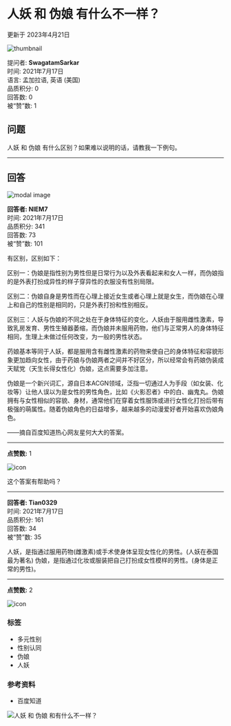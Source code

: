 # 人妖 和 伪娘 有什么不一样？

更新于 2023年4月21日

![thumbnail](https://cdn.hinative.com/photos/2487967/6d26d73853d0a2fc7e7c688d89c5c7cc2275169c/thumb.jpg?1695808578)

提问者: **SwagatamSarkar**  
时间: 2021年7月17日  
语言: 孟加拉语, 英语 (美国)  
品质积分: 0  
回答数: 0  
被“赞”数: 1  

## 问题

人妖 和 伪娘 有什么区别？如果难以说明的话，请教我一下例句。

---

## 回答

![modal image](https://cdn.hinative.com/assets/img_disagree_large@2x-1882f32c83eb60deb0374abb341238b706487901793b65fcd3b92db46c08b0f9.png)

**回答者: NIEM7**  
时间: 2021年7月17日  
品质积分: 341  
回答数: 73  
被“赞”数: 101  

有区别，区别如下： 

区别一：伪娘是指性别为男性但是日常行为以及外表看起来和女人一样，而伪娘指的是外表打扮成异性的样子穿异性的衣服没有性别局限。

区别二：伪娘自身是男性而在心理上接近女生或者心理上就是女生，而伪娘在心理上和自己的性别是相同的，只是外表打扮和性别相反。

区别三：人妖与伪娘的不同之处在于身体特征的变化，人妖由于服用雌性激素，导致乳房发育、男性生殖器萎缩，而伪娘并未服用药物，他们与正常男人的身体特征相同，生理上未做过任何改变，为一般的男性状态。

药娘基本等同于人妖，都是服用含有雌性激素的药物来使自己的身体特征和容貌形象更加趋向女性，由于药娘与伪娘两者之间并不好区分，所以经常会有药娘伪装成天赋党（天生长得女性化）伪娘，这点需要多加注意。

伪娘是一个新兴词汇，源自日本ACGN领域，泛指一切通过人为手段（如女装、化妆等）让他人误以为是女性的男性角色，比如《火影忍者》中的白、幽鬼丸。伪娘拥有与女性相似的容貌、身材，通常他们在穿着女性服饰或进行女性化打扮后带有极强的萌属性。随着伪娘角色的日益增多，越来越多的动漫爱好者开始喜欢伪娘角色。

——摘自百度知道热心网友星何大大的答案。

---

**点赞数:** 1

![icon](https://cdn.hinative.com/assets/mongasama_hat_blue-4279b5b8d766ce82056aaa7153e0e4b796c356b6cb2049fd4f88c16b9bf2afae.svg)

这个答案有帮助吗？

---

**回答者: Tian0329**  
时间: 2021年7月17日  
品质积分: 161  
回答数: 34  
被“赞”数: 35  

人妖，是指通过服用药物(雌激素)或手术使身体呈现女性化的男性。(人妖在泰国最为著名) 伪娘，是指通过化妆或服装把自己打扮成女性模样的男性。(身体是正常的男性)。

--- 

**点赞数:** 2

![icon](https://cdn.hinative.com/assets/mongasama_hat_blue-4279b5b8d766ce82056aaa7153e0e4b796c356b6cb2049fd4f88c16b9bf2afae.svg)

### 标签
- 多元性别
- 性别认同
- 伪娘
- 人妖

### 参考资料
- 百度知道

![人妖 和 伪娘 和有什么不一样？](https://ogp-v2.hinative.com/ogp/question?dlid=82&l=zh-CN&lid=82&txt=%E4%BA%BA%E5%A6%96+%E5%92%8C+%E4%BC%AA%E5%A8%98&ctk=difference&ltk=simplified_chinese_china&qt=DifferenceQuestion&platform&w=1200)